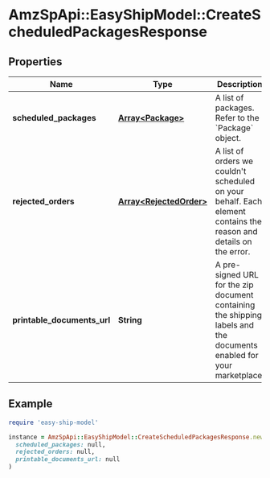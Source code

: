 # AmzSpApi::EasyShipModel::CreateScheduledPackagesResponse

## Properties

| Name | Type | Description | Notes |
| ---- | ---- | ----------- | ----- |
| **scheduled_packages** | [**Array&lt;Package&gt;**](Package.md) | A list of packages. Refer to the &#x60;Package&#x60; object. | [optional] |
| **rejected_orders** | [**Array&lt;RejectedOrder&gt;**](RejectedOrder.md) | A list of orders we couldn&#39;t scheduled on your behalf. Each element contains the reason and details on the error. | [optional] |
| **printable_documents_url** | **String** | A pre-signed URL for the zip document containing the shipping labels and the documents enabled for your marketplace. | [optional] |

## Example

```ruby
require 'easy-ship-model'

instance = AmzSpApi::EasyShipModel::CreateScheduledPackagesResponse.new(
  scheduled_packages: null,
  rejected_orders: null,
  printable_documents_url: null
)
```

